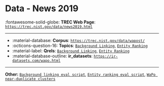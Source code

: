 # Data - News 2019 

:fontawesome-solid-globe: **TREC Web Page**: [`https://trec.nist.gov/data/news2019.html`](https://trec.nist.gov/data/news2019.html)

---

- :material-database: **Corpus**: [`https://trec.nist.gov/data/wapost/`](https://trec.nist.gov/data/wapost/)
- :octicons-question-16: **Topics**: [`Background Linking`](https://trec.nist.gov/data/news/2019/newsir19-background-linking-topics.xml), [`Entity Ranking`](https://trec.nist.gov/data/news/2019/newsir19-entity-ranking-topics.xml)
- :material-label: **Qrels**: [`Background Linking`](https://trec.nist.gov/data/news/2019/newsir19-qrels-background.txt), [`Entity Ranking`](https://trec.nist.gov/data/news/2019/newsir19-qrels-entity.txt)
- :material-database-outline: **ir_datasets**: [`https://ir-datasets.com/wapo.html`](https://ir-datasets.com/wapo.html)


---

**Other:** [`Background linking eval script`](https://trec.nist.gov/data/news/2019/eval-background.py), [`Entity ranking eval script`](https://trec.nist.gov/data/news/2019/eval-entity.py), [`WaPo near-duplicate clusters`](https://trec.nist.gov/data/news/2019/wapo-duplicate-hashes.gz)
